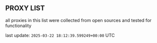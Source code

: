 ## PROXY LIST

all proxies in this list were collected from open sources and tested for functionality

last update: `2025-03-22 18:12:39.599249+00:00` UTC